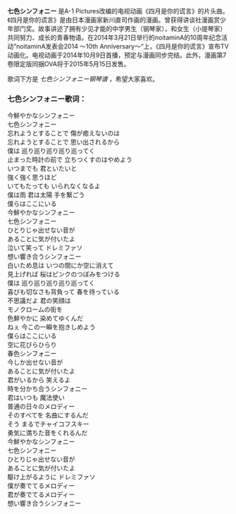 

**七色シンフォニー** 是A-1
Pictures改编的电视动画《四月是你的谎言》的片头曲。《四月是你的谎言》是由日本漫画家新川直司作画的漫画。曾获得讲谈社漫画赏少年部门奖。故事讲述了拥有少见才能的中学男生（钢琴家），和女生（小提琴家）共同努力、成长的青春物语。在2014年3月21日举行的noitaminA的10周年纪念活动”noitaminA发表会2014
～10th
Anniversary～“上，《四月是你的谎言》宣布TV动画化。电视动画于2014年10月9日首播，预定与漫画同步完结。此外，漫画第7卷限定版同捆OVA将于2015年5月15日发售。

  
歌词下方是 _七色シンフォニー钢琴谱_ ，希望大家喜欢。

### 七色シンフォニー歌词：

今鮮やかなシンフォニー  
七色シンフォニー  
忘れようとすることで 傷が癒えないのは  
忘れようとすることで 思い出されるから  
僕は 巡り巡り巡り巡り巡ってく  
止まった時計の前で 立ちつくすのはやめよう  
いつまでも 君といたいと  
強く強く思うほど  
いてもたっても いられなくなるよ  
僕は雨 君は太陽 手を繋ごう  
僕らはここにいる  
今鮮やかなシンフォニー  
七色シンフォニー  
ひとりじゃ出せない音が  
あることに気が付いたよ  
泣いて笑って ドレミファソ  
想い響き合うシンフォニー  
白いため息は いつの間にか空に消えて  
見上げれば 桜はピンクのつぼみをつける  
僕は 巡り巡り巡り巡り巡ってく  
喜びも切なさも背負って 春を待っている  
不思議だよ 君の笑顔は  
モノクロームの街を  
色鮮やかに 染めてゆくんだ  
ねぇ 今この一瞬を抱きしめよう  
僕らはここにいる  
空に花びらひらり  
春色シンフォニー  
今しか出せない音が  
あることに気が付いたよ  
君がいるから 笑えるよ  
時を分かち合うシンフォニー  
君はいつも 魔法使い  
普通の日々のメロディー  
そのすべてを 名曲にするんだ  
そう まるでチャイコフスキー  
勇気に満ちた音をくれるんだ  
今鮮やかなシンフォニー  
七色シンフォニー  
ひとりじゃ出せない音が  
あることに気が付いたよ  
駆け上がるように ドレミファソ  
僕が奏でてるメロディー  
君が奏でてるメロディー  
想い響き合うシンフォニー

